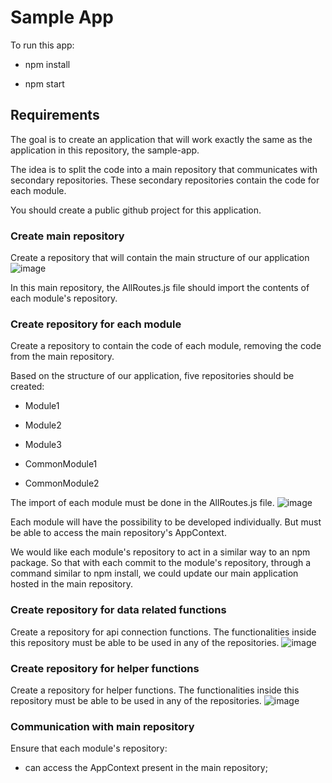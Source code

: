 # Sample App

To run this app:
- npm install
* npm start

## Requirements

The goal is to create an application that will work exactly the same as the application in this repository, the sample-app.

The idea is to split the code into a main repository that communicates with secondary repositories. These secondary repositories contain the code for each module.

You should create a public github project for this application.

### Create main repository
Create a repository that will contain the main structure of our application
![image](https://github.com/carolinaverissimoreis/sample-app/assets/140642257/a61948f9-4130-4bdc-b890-4738651885ce)


In this main repository, the AllRoutes.js file should import the contents of each module's repository.

### Create repository for each module
Create a repository to contain the code of each module, removing the code from the main repository.

Based on the structure of our application, five repositories should be created:

- Module1
* Module2
+ Module3
- CommonModule1
* CommonModule2

The import of each module must be done in the AllRoutes.js file.
![image](https://github.com/carolinaverissimoreis/sample-app/assets/140642257/9ed280ad-6e09-40af-890f-e6971ac58b62)


Each module will have the possibility to be developed individually. But must be able to access the main repository's AppContext.

We would like each module's repository to act in a similar way to an npm package. 
So that with each commit to the module's repository, through a command similar to npm install, we could update our main application hosted in the main repository.

### Create repository for data related functions 
Create a repository for api connection functions.
The functionalities inside this repository must be able to be used in any of the repositories.
![image](https://github.com/carolinaverissimoreis/sample-app/assets/140642257/2b55048c-6d2c-492a-b4ba-4a6447b08c86)


### Create repository for helper functions 
Create a repository for helper functions.
The functionalities inside this repository must be able to be used in any of the repositories.
![image](https://github.com/carolinaverissimoreis/sample-app/assets/140642257/ebbc79fc-f51c-4764-a46a-c6765d5e20f4)


### Communication with main repository
Ensure that each module's repository:
- can access the AppContext present in the main repository;
